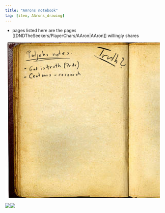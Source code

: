 ```yaml
---
title: "AArons notebook"
tag: [item, AArons_drawing]
---
```


- pages listed here are the pages [[DNDTheSeekers/PlayerChars/AAron|AAron]] willingly shares 


![](DNDTheSeekers/images/AAronNotebookPg1.png)

![](DNDTheSeekers/images/BirchCaveFloor1.png)![](DNDTheSeekers/images/BirchCaveFloor2.png)